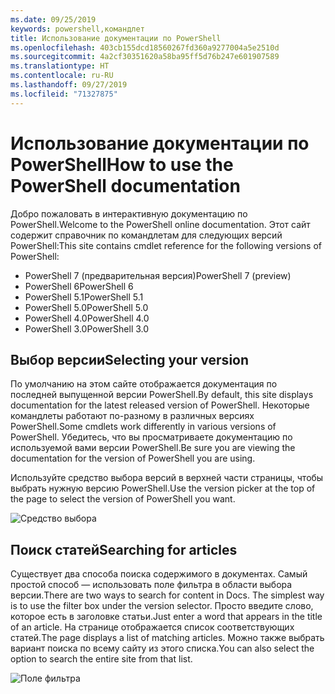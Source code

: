 ```yaml
---
ms.date: 09/25/2019
keywords: powershell,командлет
title: Использование документации по PowerShell
ms.openlocfilehash: 403cb155dcd18560267fd360a9277004a5e2510d
ms.sourcegitcommit: 4a2cf30351620a58ba95ff5d76b247e601907589
ms.translationtype: HT
ms.contentlocale: ru-RU
ms.lasthandoff: 09/27/2019
ms.locfileid: "71327875"
---
```

# <a name="how-to-use-the-powershell-documentation"></a><span data-ttu-id="3a0d3-103">Использование документации по PowerShell</span><span class="sxs-lookup"><span data-stu-id="3a0d3-103">How to use the PowerShell documentation</span></span>

<span data-ttu-id="3a0d3-104">Добро пожаловать в интерактивную документацию по PowerShell.</span><span class="sxs-lookup"><span data-stu-id="3a0d3-104">Welcome to the PowerShell online documentation.</span></span> <span data-ttu-id="3a0d3-105">Этот сайт содержит справочник по командлетам для следующих версий PowerShell:</span><span class="sxs-lookup"><span data-stu-id="3a0d3-105">This site contains cmdlet reference for the following versions of PowerShell:</span></span>

- <span data-ttu-id="3a0d3-106">PowerShell 7 (предварительная версия)</span><span class="sxs-lookup"><span data-stu-id="3a0d3-106">PowerShell 7 (preview)</span></span>
- <span data-ttu-id="3a0d3-107">PowerShell 6</span><span class="sxs-lookup"><span data-stu-id="3a0d3-107">PowerShell 6</span></span>
- <span data-ttu-id="3a0d3-108">PowerShell 5.1</span><span class="sxs-lookup"><span data-stu-id="3a0d3-108">PowerShell 5.1</span></span>
- <span data-ttu-id="3a0d3-109">PowerShell 5.0</span><span class="sxs-lookup"><span data-stu-id="3a0d3-109">PowerShell 5.0</span></span>
- <span data-ttu-id="3a0d3-110">PowerShell 4.0</span><span class="sxs-lookup"><span data-stu-id="3a0d3-110">PowerShell 4.0</span></span>
- <span data-ttu-id="3a0d3-111">PowerShell 3.0</span><span class="sxs-lookup"><span data-stu-id="3a0d3-111">PowerShell 3.0</span></span>

## <a name="selecting-your-version"></a><span data-ttu-id="3a0d3-112">Выбор версии</span><span class="sxs-lookup"><span data-stu-id="3a0d3-112">Selecting your version</span></span>

<span data-ttu-id="3a0d3-113">По умолчанию на этом сайте отображается документация по последней выпущенной версии PowerShell.</span><span class="sxs-lookup"><span data-stu-id="3a0d3-113">By default, this site displays documentation for the latest released version of PowerShell.</span></span> <span data-ttu-id="3a0d3-114">Некоторые командлеты работают по-разному в различных версиях PowerShell.</span><span class="sxs-lookup"><span data-stu-id="3a0d3-114">Some cmdlets work differently in various versions of PowerShell.</span></span> <span data-ttu-id="3a0d3-115">Убедитесь, что вы просматриваете документацию по используемой вами версии PowerShell.</span><span class="sxs-lookup"><span data-stu-id="3a0d3-115">Be sure you are viewing the documentation for the version of PowerShell you are using.</span></span>

<span data-ttu-id="3a0d3-116">Используйте средство выбора версий в верхней части страницы, чтобы выбрать нужную версию PowerShell.</span><span class="sxs-lookup"><span data-stu-id="3a0d3-116">Use the version picker at the top of the page to select the version of PowerShell you want.</span></span>

![Средство выбора](images/how-to-use-docs/picker-vall.gif)

## <a name="searching-for-articles"></a><span data-ttu-id="3a0d3-118">Поиск статей</span><span class="sxs-lookup"><span data-stu-id="3a0d3-118">Searching for articles</span></span>

<span data-ttu-id="3a0d3-119">Существует два способа поиска содержимого в документах. Самый простой способ — использовать поле фильтра в области выбора версии.</span><span class="sxs-lookup"><span data-stu-id="3a0d3-119">There are two ways to search for content in Docs. The simplest way is to use the filter box under the version selector.</span></span> <span data-ttu-id="3a0d3-120">Просто введите слово, которое есть в заголовке статьи.</span><span class="sxs-lookup"><span data-stu-id="3a0d3-120">Just enter a word that appears in the title of an article.</span></span> <span data-ttu-id="3a0d3-121">На странице отображается список соответствующих статей.</span><span class="sxs-lookup"><span data-stu-id="3a0d3-121">The page displays a list of matching articles.</span></span> <span data-ttu-id="3a0d3-122">Можно также выбрать вариант поиска по всему сайту из этого списка.</span><span class="sxs-lookup"><span data-stu-id="3a0d3-122">You can also select the option to search the entire site from that list.</span></span>

![Поле фильтра](images/how-to-use-docs/filter-search.gif)
